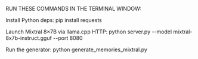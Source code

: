 RUN THESE COMMANDS IN THE TERMINAL WINDOW:

Install Python deps:
pip install requests

Launch Mixtral 8×7B via llama.cpp HTTP:
python server.py --model mixtral-8x7b-instruct.gguf --port 8080

Run the generator:
python generate_memories_mixtral.py



